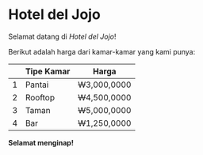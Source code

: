 # Hotel del Jojo

Selamat datang di <i>Hotel del Jojo</i>!

Berikut adalah harga dari kamar-kamar yang kami punya:

| | Tipe Kamar | Harga |
| --- | --- | --- |
| 1 | Pantai | ~~W~~3,000,0000 |
| 2 | Rooftop | ~~W~~4,500,0000 |
| 3 | Taman | ~~W~~5,000,0000 |
| 4 | Bar | ~~W~~1,250,0000 |

<b>Selamat menginap!</b>
